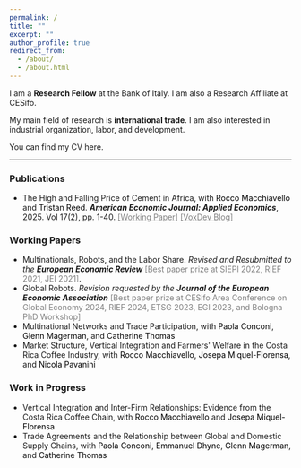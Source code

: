 ```yaml
---
permalink: /
title: ""
excerpt: ""
author_profile: true
redirect_from: 
  - /about/
  - /about.html
---
```


I am a **Research Fellow** at the <a href="https://www.bancaditalia.it/homepage/index.html" style="text-decoration: none" target="_blank">Bank of Italy</a>. I am also a Research Affiliate at <a href="https://www.cesifo.org/en" style="text-decoration: none" target="_blank">CESifo</a>. 

My main field of research is **international trade**. I am also interested in industrial organization, labor, and development.

You can find my CV <a href="https://fabrizioleone.github.io/files/CV_Fabrizio_Leone.pdf" style="text-decoration: none" target="_blank">here</a>.

-----

### Publications

* <a href="https://www.aeaweb.org/articles?id=10.1257/app.20230352" style=" text-decoration: none" target="_blank">The High and Falling Price of Cement in Africa</a>, with <a href="https://sites.google.com/site/roccomacchiavello/" style="color: black;text-decoration: none" target="_blank">Rocco Macchiavello</a> and <a href="https://sites.google.com/view/tristanreed/home" style="color: black; text-decoration: none" target="_blank">Tristan Reed</a>. ***American Economic Journal: Applied Economics***, 2025. Vol 17(2), pp. 1-40. <a href="https://fabrizioleone.github.io/files/The_High_and_Falling_Price_of_Cement_in_Africa_LMR.pdf" style="color: gray; text-decoration: underline" target="_blank">[Working Paper]</a> <a href="https://voxdev.org/topic/trade/why-are-cement-prices-high-falling-africa" style="color: gray; text-decoration: underline" target="_blank">[VoxDev Blog]</a>
  
### Working Papers 

* <a href="https://fabrizioleone.github.io/files/Multinationals_Robots_Labor_Share_Fabrizio_Leone.pdf" style="text-decoration: none" target="_blank">Multinationals, Robots, and the Labor Share</a>.  *Revised and Resubmitted to the* ***European Economic Review*** <a style="color: gray; text-decoration: none" target="_blank">[Best paper prize at SIEPI 2022, RIEF 2021, JEI 2021]</a>. 
* <a href="https://fabrizioleone.github.io/files/Global_Robots_Fabrizio_Leone_JMP.pdf" style="text-decoration: none" target="_blank">Global Robots</a>.  *Revision requested by the* ***Journal of the European Economic Association*** <a style="color: gray; text-decoration: none" target="_blank">[Best paper prize at CESifo Area Conference on Global Economy 2024, RIEF 2024, ETSG 2023, EGI 2023, and Bologna PhD Workshop]</a>
* <a href="https://conconi.ulb.be/CLMT.pdf" style="text-decoration: none" target="_blank">Multinational Networks and Trade Participation</a>, with <a href="https://sites.google.com/view/paola-conconi-website/" style="color: black; text-decoration: none" target="_blank">Paola Conconi</a>, <a href="http://www.glennmagerman.com/" style="color: black; text-decoration: none" target="_blank">Glenn Magerman</a>, and <a href="https://www.lse.ac.uk/management/people/academic-staff/catherine-thomas" style="color: black; text-decoration: none" target="_blank">Catherine Thomas</a>
* <a href="https://fabrizioleone.github.io/files/Market_Structure_Vertical_Integration_and_Farmers_Welfare_in_the_Costa_Rica_Coffee_Industry_LMMP.pdf" style="text-decoration: none" target="_blank">Market Structure, Vertical Integration and Farmers' Welfare in the Costa Rica Coffee Industry</a>, with <a href="https://sites.google.com/site/roccomacchiavello/" style="color: black; text-decoration: none" target="_blank">Rocco Macchiavello</a>, <a href="https://www.tse-fr.eu/people/josepa-miquel-florensa" style="color: black; text-decoration: none" target="_blank">Josepa Miquel-Florensa</a>, and <a href="https://sites.google.com/site/nicolapavanini/" style="color: black; text-decoration: none" target="_blank">Nicola Pavanini</a>
 
### Work in Progress

* Vertical Integration and Inter-Firm Relationships: Evidence from the Costa Rica Coffee Chain, with <a href="https://sites.google.com/site/roccomacchiavello/" style="color: black; text-decoration: none" target="_blank">Rocco Macchiavello</a> and <a href="https://www.tse-fr.eu/people/josepa-miquel-florensa" style="color: black; text-decoration: none" target="_blank">Josepa Miquel-Florensa</a>
* Trade Agreements and the Relationship between Global and Domestic Supply Chains, with <a href="https://sites.google.com/view/paola-conconi-website/" style="color: black; text-decoration: none" target="_blank">Paola Conconi</a>, <a href="https://www.linkedin.com/in/emmanuel-dhyne-1b654411a/?originalSubdomain=be" style="color: black; text-decoration: none" target="_blank">Emmanuel Dhyne</a>, <a href="http://www.glennmagerman.com/" style="color: black; text-decoration: none" target="_blank">Glenn Magerman</a>, and <a href="https://www.lse.ac.uk/management/people/academic-staff/catherine-thomas" style="color: black; text-decoration: none" target="_blank">Catherine Thomas</a>
